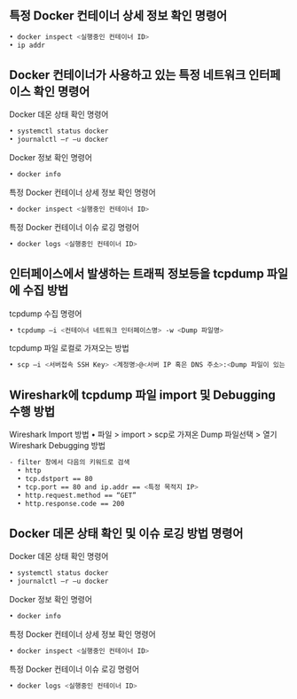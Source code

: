 ## 특정 Docker 컨테이너 상세 정보 확인 명령어

```sh
• docker inspect <실행중인 컨테이너 ID>
• ip addr
```

## Docker 컨테이너가 사용하고 있는 특정 네트워크 인터페이스 확인 명령어

Docker 데몬 상태 확인 명령어

```sh
• systemctl status docker
• journalctl ‒r ‒u docker
```

Docker 정보 확인 명령어

```sh
• docker info
```

특정 Docker 컨테이너 상세 정보 확인 명령어

```sh
• docker inspect <실행중인 컨테이너 ID>
```

특정 Docker 컨테이너 이슈 로깅 명령어

```sh
• docker logs <실행중인 컨테이너 ID>
```

## 인터페이스에서 발생하는 트래픽 정보등을 tcpdump 파일에 수집 방법

tcpdump 수집 명령어

```sh
• tcpdump ‒i <컨테이너 네트워크 인터페이스명> -w <Dump 파일명>
```

tcpdump 파일 로컬로 가져오는 방법

```sh
• scp ‒i <서버접속 SSH Key> <계정명>@<서버 IP 혹은 DNS 주소>:<Dump 파일이 있는 서버의 경로> <Dump 파일을 저장할 로컬환경의 경로>
```

## Wireshark에 tcpdump 파일 import 및 Debugging 수행 방법

Wireshark Import 방법
• 파일 > import > scp로 가져온 Dump 파일선택 > 열기 Wireshark Debugging 방법

```sh
- filter 창에서 다음의 키워드로 검색
  • http
  • tcp.dstport == 80
  • tcp.port == 80 and ip.addr == <특정 목적지 IP>
  • http.request.method == “GET”
  • http.response.code == 200
```

## Docker 데몬 상태 확인 및 이슈 로깅 방법 명령어

Docker 데몬 상태 확인 명령어

```sh
• systemctl status docker
• journalctl ‒r ‒u docker
```

Docker 정보 확인 명령어

```sh
• docker info
```

특정 Docker 컨테이너 상세 정보 확인 명령어

```sh
• docker inspect <실행중인 컨테이너 ID>
```

특정 Docker 컨테이너 이슈 로깅 명령어

```sh
• docker logs <실행중인 컨테이너 ID>
```

